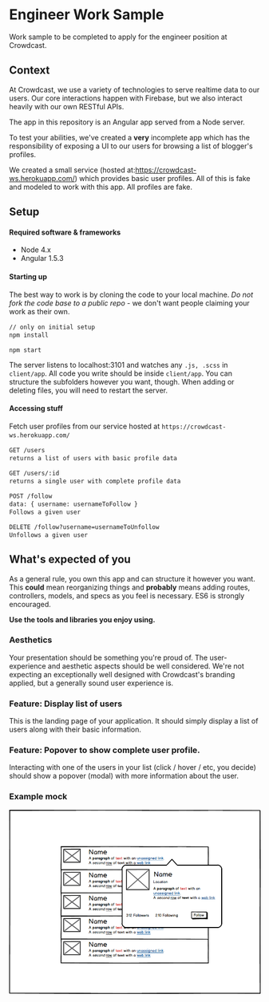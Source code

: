 # Engineer Work Sample

Work sample to be completed to apply for the engineer position at Crowdcast.

## Context

At Crowdcast, we use a variety of technologies to serve realtime data to our users. Our core interactions happen with Firebase, but we also interact heavily with our own RESTful APIs.

The app in this repository is an Angular app served from a Node server.

To test your abilities, we've created a **very** incomplete app which has the responsibility of exposing a UI to our users for browsing a list of blogger's profiles.

We created a small service (hosted at:https://crowdcast-ws.herokuapp.com/) which provides basic user profiles. All of this is fake and modeled to work with this app. All profiles are fake.

## Setup

#### Required software & frameworks

- Node 4.x
- Angular 1.5.3

#### Starting up

The best way to work is by cloning the code to your local machine. *Do not fork the code base to a public repo* - we don't want people claiming your work as their own.

```
// only on initial setup
npm install
```

```
npm start
```
The server listens to localhost:3101 and watches any `.js, .scss` in `client/app`.
All code you write should be inside `client/app`. You can structure the subfolders however you want, though.
When adding or deleting files, you will need to restart the server.

#### Accessing stuff

Fetch user profiles from our service hosted at `https://crowdcast-ws.herokuapp.com/`

```
GET /users
returns a list of users with basic profile data
```

```
GET /users/:id
returns a single user with complete profile data
```

```
POST /follow
data: { username: usernameToFollow }
Follows a given user
```

```
DELETE /follow?username=usernameToUnfollow
Unfollows a given user
```


## What's expected of you

As a general rule, you own this app and can structure it however you want. This **could** mean reorganizing things and **probably** means adding routes, controllers, models, and specs as you feel is necessary. ES6 is strongly encouraged.

**Use the tools and libraries you enjoy using.**

### Aesthetics

Your presentation should be something you're proud of. The user-experience and aesthetic aspects should be well considered. We're not expecting an exceptionally well designed with Crowdcast's branding applied, but a generally sound user experience is.

### Feature: Display list of users

This is the landing page of your application. It should simply display a list of users along with their basic information.


### Feature: Popover to show complete user profile.

Interacting with one of the users in your list (click / hover / etc, you decide) should show a popover (modal) with more information about the user.

### Example mock

![Example popover](example-popover.png)
